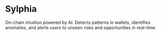 # Sylphia
On-chain intuition powered by AI. Detects patterns in wallets, identifies anomalies, and alerts users to unseen risks and opportunities in real-time.
